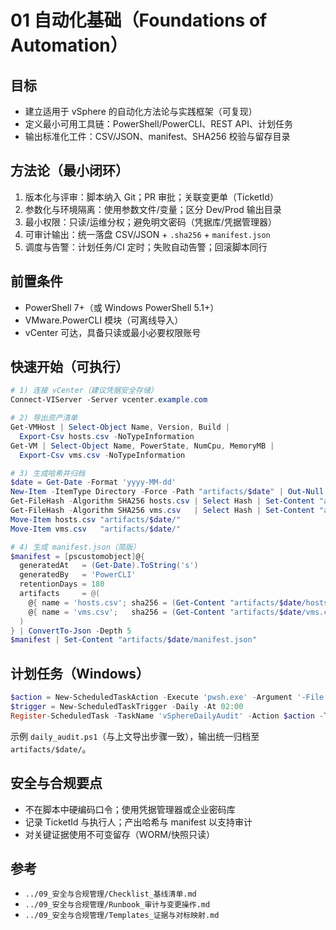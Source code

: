 # 01 自动化基础（Foundations of Automation）

## 目标

- 建立适用于 vSphere 的自动化方法论与实践框架（可复现）
- 定义最小可用工具链：PowerShell/PowerCLI、REST API、计划任务
- 输出标准化工件：CSV/JSON、manifest、SHA256 校验与留存目录

## 方法论（最小闭环）

1. 版本化与评审：脚本纳入 Git；PR 审批；关联变更单（TicketId）
2. 参数化与环境隔离：使用参数文件/变量；区分 Dev/Prod 输出目录
3. 最小权限：只读/运维分权；避免明文密码（凭据库/凭据管理器）
4. 可审计输出：统一落盘 CSV/JSON + `.sha256` + `manifest.json`
5. 调度与告警：计划任务/CI 定时；失败自动告警；回滚脚本同行

## 前置条件

- PowerShell 7+（或 Windows PowerShell 5.1+）
- VMware.PowerCLI 模块（可离线导入）
- vCenter 可达，具备只读或最小必要权限账号

## 快速开始（可执行）

```powershell
# 1) 连接 vCenter（建议凭据安全存储）
Connect-VIServer -Server vcenter.example.com

# 2) 导出资产清单
Get-VMHost | Select-Object Name, Version, Build |
  Export-Csv hosts.csv -NoTypeInformation
Get-VM | Select-Object Name, PowerState, NumCpu, MemoryMB |
  Export-Csv vms.csv -NoTypeInformation

# 3) 生成哈希并归档
$date = Get-Date -Format 'yyyy-MM-dd'
New-Item -ItemType Directory -Force -Path "artifacts/$date" | Out-Null
Get-FileHash -Algorithm SHA256 hosts.csv | Select Hash | Set-Content "artifacts/$date/hosts.csv.sha256"
Get-FileHash -Algorithm SHA256 vms.csv   | Select Hash | Set-Content "artifacts/$date/vms.csv.sha256"
Move-Item hosts.csv "artifacts/$date/"
Move-Item vms.csv   "artifacts/$date/"

# 4) 生成 manifest.json（简版）
$manifest = [pscustomobject]@{
  generatedAt   = (Get-Date).ToString('s')
  generatedBy   = 'PowerCLI'
  retentionDays = 180
  artifacts     = @(
    @{ name = 'hosts.csv'; sha256 = (Get-Content "artifacts/$date/hosts.csv.sha256").Trim() },
    @{ name = 'vms.csv';   sha256 = (Get-Content "artifacts/$date/vms.csv.sha256").Trim() }
  )
} | ConvertTo-Json -Depth 5
$manifest | Set-Content "artifacts/$date/manifest.json"
```

## 计划任务（Windows）

```powershell
$action = New-ScheduledTaskAction -Execute 'pwsh.exe' -Argument '-File .\\daily_audit.ps1'
$trigger = New-ScheduledTaskTrigger -Daily -At 02:00
Register-ScheduledTask -TaskName 'vSphereDailyAudit' -Action $action -Trigger $trigger -RunLevel Highest
```

示例 `daily_audit.ps1`（与上文导出步骤一致），输出统一归档至 `artifacts/$date/`。

## 安全与合规要点

- 不在脚本中硬编码口令；使用凭据管理器或企业密码库
- 记录 TicketId 与执行人；产出哈希与 manifest 以支持审计
- 对关键证据使用不可变留存（WORM/快照只读）

## 参考

- `../09_安全与合规管理/Checklist_基线清单.md`
- `../09_安全与合规管理/Runbook_审计与变更操作.md`
- `../09_安全与合规管理/Templates_证据与对标映射.md`
